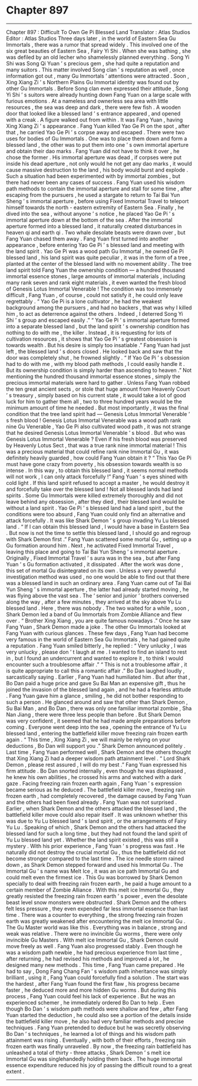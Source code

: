 
# Chapter 897


---

Chapter 897 : Difficult To Own Ge Pi Blessed Land
Translator :
Atlas Studios
Editor :
Atlas Studios
Three days later , in the world of Eastern Sea Gu Immortals , there was a rumor that spread widely .
This involved one of the six great beauties of Eastern Sea , Fairy Yi Shi . When she was bathing , she was defiled by an old lecher who shamelessly planned everything .
Song Yi Shi was Song Qi Yuan ’ s precious gem , she had quite a reputation and many suitors . This matter involved Song clan ’ s reputation as well , once information got out , many Gu Immortals ’ attentions were attracted .
Soon , Xing Xiang Zi ’ s Northern Plains Gu Immortal identity was found out by other Gu Immortals .
Before Song clan even expressed their attitude , Song Yi Shi ’ s suitors were already hunting down Fang Yuan on a large scale with furious emotions .
At a nameless and ownerless sea area with little resources , the sea was deep and dark , there were few fish .
A wooden door that looked like a blessed land ’ s entrance appeared , and opened with a creak .
A figure walked out from within .
It was Fang Yuan , having Xing Xiang Zi ’ s appearance .
Fang Yuan killed Yao Ge Pi on the spot , after that , he carried Yao Ge Pi ’ s corpse away and escaped .
There were two uses for bodies of Gu Immortals . One was to place them down and form a blessed land , the other was to put them into one ’ s own immortal aperture and obtain their dao marks .
Fang Yuan did not have to think it over , he chose the former .
His immortal aperture was dead , if corpses were put inside his dead aperture , not only would he not get any dao marks , it would cause massive destruction to the land , his body would burst and explode .
Such a situation had been experimented with by immortal zombies , but there had never been any cases of success .
Fang Yuan used his wisdom path methods to contain the immortal aperture and stall for some time , after escaping from the pursuers , he used a stargate to return to Tai Bai Yun Sheng ’ s immortal aperture , before using Fixed Immortal Travel to teleport himself towards the north - eastern extremity of Eastern Sea .
Finally , he dived into the sea , without anyone ’ s notice , he placed Yao Ge Pi ’ s immortal aperture down at the bottom of the sea .
After the immortal aperture formed into a blessed land , it naturally created disturbances in heaven qi and earth qi .
Two whale desolate beasts were drawn over , but Fang Yuan chased them away .
Fang Yuan first turned into another appearance , before entering Yao Ge Pi ’ s blessed land and meeting with the land spirit .
Yao Ge Pi was a wood path Gu Immortal , he owned Ge Pi blessed land , his land spirit was quite peculiar , it was in the form of a tree , planted at the center of the blessed land with no movement ability .
The tree land spirit told Fang Yuan the ownership condition — a hundred thousand immortal essence stones , large amounts of immortal materials , including many rank seven and rank eight materials , it even wanted the fresh blood of Genesis Lotus Immortal Venerable !
The condition was too immensely difficult , Fang Yuan , of course , could not satisfy it , he could only leave regrettably .
“ Yao Ge Pi is a lone cultivator , he had the weakest background among the pursuers , and had no backers , that was why I killed him , to act as deterrence against the others . Indeed , I deterred Song Yi Shi ’ s group and escaped easily .”
“ Yao Ge Pi ’ s immortal aperture formed into a separate blessed land , but the land spirit ’ s ownership condition has nothing to do with me , the killer . Instead , it is requesting for lots of cultivation resources , it shows that Yao Ge Pi ’ s greatest obsession is towards wealth . But his desire is simply too insatiable .”
Fang Yuan had just left , the blessed land ’ s doors closed .
He looked back and saw that the door was completely shut , he frowned slightly .
“ If Yao Ge Pi ’ s obsession had to do with me , with my blood path methods , I could easily handle it . But its ownership condition is simply harder than ascending to heaven .”
Not mentioning the hundred thousand immortal essence stones , simply the precious immortal materials were hard to gather . Unless Fang Yuan robbed the ten great ancient sects , or stole that huge amount from Heavenly Court ’ s treasury , simply based on his current state , it would take a lot of good luck for him to gather them all , two to three hundred years would be the minimum amount of time he needed .
But most importantly , it was the final condition that the tree land spirit had — Genesis Lotus Immortal Venerable ’ s fresh blood !
Genesis Lotus Immortal Venerable was a wood path rank nine Gu Venerable , Yao Ge Pi also cultivated wood path , it was not strange that he desired Genesis Lotus Immortal Venerable ’ s blood .
But who was Genesis Lotus Immortal Venerable ? Even if his fresh blood was preserved by Heavenly Lotus Sect , that was a true rank nine immortal material !
This was a precious material that could refine rank nine Immortal Gu , it was definitely heavily guarded , how could Fang Yuan obtain it ?
“ This Yao Ge Pi must have gone crazy from poverty , his obsession towards wealth is so intense . In this way , to obtain this blessed land , it seems normal methods will not work , I can only attack forcefully !”
Fang Yuan ’ s eyes shined with cold light .
If this land spirit refused to accept a master , he would destroy it and forcefully take over the blessed land !
Not all blessed lands had land spirits . Some Gu Immortals were killed extremely thoroughly and did not leave behind any obsession , after they died , their blessed land would be without a land spirit .
Yao Ge Pi ’ s blessed land had a land spirit , but the conditions were too absurd , Fang Yuan could only find an alternative and attack forcefully . It was like Shark Demon ’ s group invading Yu Lu blessed land .
“ If I can obtain this blessed land , I would have a base in Eastern Sea . But now is not the time to settle this blessed land , I should go and regroup with Shark Demon first .”
Fang Yuan scattered some mortal Gu , setting up a Gu formation around him .
Next , he activated Fixed Immortal Travel , leaving this place and going to Tai Bai Yun Sheng ’ s immortal aperture .
Originally , Fixed Immortal Travel ’ s aura was in the sea , but after Fang Yuan ’ s Gu formation activated , it dissipated .
After the work was done , this set of mortal Gu disintegrated on its own .
Unless a very powerful investigation method was used , no one would be able to find out that there was a blessed land in such an ordinary area .
Fang Yuan came out of Tai Bai Yun Sheng ’ s immortal aperture , the latter had already started moving , he was flying above the vast sea .
The ‘ senior and junior ’ brothers conversed along the way , after a few minutes , they arrived at the sky above Yu Lu blessed land .
Here , there was nobody .
The two waited for a while , soon , Shark Demon led a band of Gu Immortals from Zombie Alliance and flew over .
“ Brother Xing Xiang , you are quite famous nowadays .” Once he saw Fang Yuan , Shark Demon made a joke .
The other Gu Immortals looked at Fang Yuan with curious glances .
These few days , Fang Yuan had become very famous in the world of Eastern Sea Gu Immortals , he had gained quite a reputation .
Fang Yuan smiled bitterly , he replied : “ Very unlucky , I was very unlucky , please don ’ t laugh at me . I wanted to find an island to rest in , but I found an undercurrent and wanted to explore it , to think I would encounter such a troublesome affair .”
“ This is not a troublesome affair , it is quite appropriate to call this a romantic affair .” Bo Dan laughed loudly , sarcastically saying .
Earlier , Fang Yuan had humiliated him .
But after that , Bo Dan paid a huge price and gave Su Bai Man an expensive gift , thus he joined the invasion of the blessed land again , and he had a fearless attitude .
Fang Yuan gave him a glance , smiling , he did not bother responding to such a person .
He glanced around and saw that other than Shark Demon , Su Bai Man , and Bo Dan , there was only one familiar immortal zombie , Sha Nan Jiang , there were three less people than before .
But Shark Demon was very confident , it seemed that he had made ample preparations before coming .
Everyone went deep into the sea , opening the entrance of Yu Lu blessed land , entering the battlefield killer move freezing rain frozen earth again .
“ This time , Xing Xiang Zi , we will mainly be relying on your deductions , Bo Dan will support you .” Shark Demon announced politely .
Last time , Fang Yuan performed well , Shark Demon and the others thought that Xing Xiang Zi had a deeper wisdom path attainment level .
“ Lord Shark Demon , please rest assured , I will do my best .” Fang Yuan expressed his firm attitude .
Bo Dan snorted internally , even though he was displeased , he knew his own abilities , he crossed his arms and watched with a dark gaze .
Facing freezing rain frozen earth again , Fang Yuan ’ s expression became serious as he deduced .
The battlefield killer move , freezing rain frozen earth , had completely recovered , the damage caused by Fang Yuan and the others had been fixed already .
Fang Yuan was not surprised .
Earlier , when Shark Demon and the others attacked the blessed land , the battlefield killer move could also repair itself .
It was unknown whether this was due to Yu Lu blessed land ’ s land spirit , or the arrangements of Fairy Yu Lu .
Speaking of which , Shark Demon and the others had attacked the blessed land for such a long time , but they had not found the land spirit of Yu Lu blessed land yet . Whether the land spirit existed , this was still a mystery .
With his prior experience , Fang Yuan ’ s progress was fast .
He naturally did not destroy the crucial mortal Gu , thus the battlefield did not become stronger compared to the last time .
The ice needle storm rained down , as Shark Demon stepped forward and used his Immortal Gu .
The Immortal Gu ’ s name was Melt Ice , it was an ice path Immortal Gu and could melt even the firmest ice . This Gu was borrowed by Shark Demon specially to deal with freezing rain frozen earth , he paid a huge amount to a certain member of Zombie Alliance .
With this melt ice Immortal Gu , they greatly resisted the freezing rain frozen earth ’ s power , even the desolate beast level snow monsters were obstructed .
Shark Demon and the others felt less pressure , they even expended far less immortal essence than last time .
There was a counter to everything , the strong freezing rain frozen earth was greatly weakened after encountering the melt ice Immortal Gu .
The Gu Master world was like this .
Everything was in balance , strong and weak was relative . There were no invincible Gu worms , there were only invincible Gu Masters .
With melt ice Immortal Gu , Shark Demon could move freely as well .
Fang Yuan also progressed stably .
Even though he was a wisdom path newbie , he had precious experience from last time , after returning , he had revised his methods and improved a lot , he designed many new methods .
This time , Fang Yuan came prepared .
He had to say , Dong Fang Chang Fan ’ s wisdom path inheritance was simply brilliant , using it , Fang Yuan could forcefully find a solution .
The start was the hardest , after Fang Yuan found the first flaw , his progress became faster , he deduced more and more hidden Gu worms .
But during this process , Fang Yuan could feel his lack of experience .
But he was an experienced schemer , he immediately ordered Bo Dan to help .
Even though Bo Dan ’ s wisdom path methods were shallow and few , after Fang Yuan started the deduction , he could also see a portion of the details inside the battlefield killer move , he also had very familiar methods and precise techniques .
Fang Yuan pretended to deduce but he was secretly observing Bo Dan ’ s techniques , he learned a lot of things and his wisdom path attainment was rising .
Eventually , with both of their efforts , freezing rain frozen earth was finally unraveled .
By now , the freezing rain battlefield has unleashed a total of thirty - three attacks , Shark Demon ’ s melt ice Immortal Gu was singlehandedly holding them back .
The huge immortal essence expenditure reduced his joy of passing the difficult round to a great extent .

---

